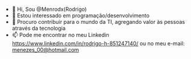 - 👋 Hi, Sou @Menrodx(Rodrigo)
- 👀 Estou interessado em programação/desenvolvimento
- 💞️ Procuro contribuir para o mundo da TI, agregando valor às pessoas através da tecnologia
- 📫 Pode me encontrar no meu Linkedin https://www.linkedin.com/in/rodrigo-h-851247140/ ou no meu e-mail: menezes_00@hotmail.com

<!---
Menrodx/Menrodx is a ✨ special ✨ repository because its `README.md` (this file) appears on your GitHub profile.
You can click the Preview link to take a look at your changes.
--->
